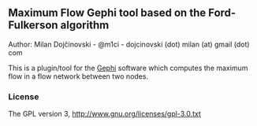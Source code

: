 ## Maximum Flow Gephi tool based on the Ford-Fulkerson algorithm
Author: Milan Dojčinovski - @m1ci - dojcinovski (dot) milan (at) gmail (dot) com

This is a plugin/tool for the <a href="http://www.gephi.org">Gephi</a> software which computes the maximum flow in a flow network between two nodes.


### License
The GPL version 3, http://www.gnu.org/licenses/gpl-3.0.txt